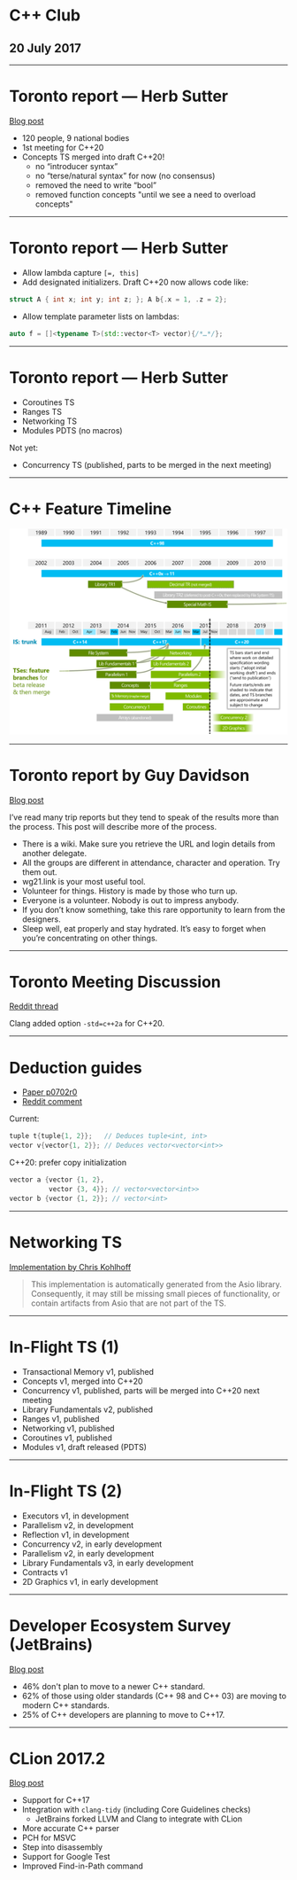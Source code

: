<!-- page_number: true -->
<!-- $size: 16:9 -->

# C++ Club

## 20 July 2017

---

# Toronto report — Herb Sutter

[Blog post](https://herbsutter.com/2017/07/15/trip-report-summer-iso-c-standards-meeting-toronto/)

* 120 people, 9 national bodies
* 1st meeting for C++20
* Concepts TS merged into draft C++20!
    - no “introducer syntax”
    - no “terse/natural syntax” for now (no consensus)
    - removed the need to write “bool”
    - removed function concepts "until we see a need to overload concepts"

---

# Toronto report — Herb Sutter

* Allow lambda capture `[=, this]`
* Add designated initializers. Draft C++20 now allows code like:

```cpp
struct A { int x; int y; int z; }; A b{.x = 1, .z = 2};
```

* Allow template parameter lists on lambdas:

```cpp
auto f = []<typename T>(std::vector<T> vector){/*…*/};
```

---

# Toronto report — Herb Sutter

* Coroutines TS
* Ranges TS
* Networking TS
* Modules PDTS (no macros)

Not yet:

* Concurrency TS (published, parts to be merged in the next meeting)

---

# C++ Feature Timeline

![Inline 45%](img/wg21-timeline-2017-07b.png)

---

# Toronto report by Guy Davidson

[Blog post](https://hatcat.com/?p=1)

I’ve read many trip reports but they tend to speak of the results more than the process. This post will describe more of the process.

* There is a wiki. Make sure you retrieve the URL and login details from another delegate.
* All the groups are different in attendance, character and operation. Try them out.
* wg21.link is your most useful tool.
* Volunteer for things. History is made by those who turn up.
* Everyone is a volunteer. Nobody is out to impress anybody.
* If you don’t know something, take this rare opportunity to learn from the designers.
* Sleep well, eat properly and stay hydrated. It’s easy to forget when you’re concentrating on other things.

---

# Toronto Meeting Discussion

[Reddit thread](https://www.reddit.com/r/cpp/comments/6ngkgc/2017_toronto_iso_c_committee_discussion_thread/)

Clang added option `-std=c++2a` for C++20.

---

# Deduction guides

* [Paper p0702r0](http://www.open-std.org/jtc1/sc22/wg21/docs/papers/2017/p0702r0.html)
* [Reddit comment](https://www.reddit.com/r/cpp/comments/6ngkgc/2017_toronto_iso_c_committee_discussion_thread/dk9remg/)

Current:

```cpp
tuple t{tuple{1, 2}};   // Deduces tuple<int, int>
vector v{vector{1, 2}}; // Deduces vector<vector<int>>
```

C++20: prefer copy initialization

```cpp
vector a {vector {1, 2},
          vector {3, 4}}; // vector<vector<int>>
vector b {vector {1, 2}}; // vector<int>
```

---

# Networking TS

[Implementation by Chris Kohlhoff](https://github.com/chriskohlhoff/networking-ts-impl)

> This implementation is automatically generated from the Asio library. Consequently, it may still be missing small pieces of functionality, or contain artifacts from Asio that are not part of the TS.

---

# In-Flight TS (1)

* Transactional Memory v1, published
* Concepts v1, merged into C++20
* Concurrency v1, published, parts will be merged into C++20 next meeting
* Library Fundamentals v2, published
* Ranges v1, published
* Networking v1, published
* Coroutines v1, published
* Modules v1, draft released (PDTS)

---

# In-Flight TS (2)

* Executors v1, in development
* Parallelism v2, in development
* Reflection v1, in development
* Concurrency v2, in early development
* Parallelism v2, in early development
* Library Fundamentals v3, in early development
* Contracts v1
* 2D Graphics v1, in early development

---

# Developer Ecosystem Survey (JetBrains)

[Blog post](https://www.jetbrains.com/research/devecosystem-2017/cpp/)

* 46% don't plan to move to a newer C++ standard.
* 62% of those using older standards (C++ 98 and C++ 03) are moving to modern C++ standards.
* 25% of C++ developers are planning to move to C++17.

---

# CLion 2017.2

[Blog post](https://blog.jetbrains.com/clion/2017/07/clion-2017-2-released-clang-tidy-and-more/)

* Support for C++17
* Integration with `clang-tidy` (including Core Guidelines checks)
	- JetBrains forked LLVM and Clang to integrate with CLion
* More accurate C++ parser
* PCH for MSVC
* Step into disassembly
* Support for Google Test
* Improved Find-in-Path command
